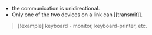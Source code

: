  - the communication is unidirectional.
 - Only one of the two devices on a link can [[transmit]].
 
 >[!example] 
 >keyboard - monitor, keyboard-printer, etc.
 